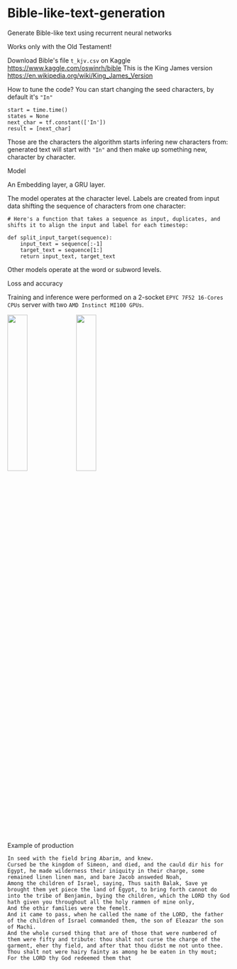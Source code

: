 # Bible-like-text-generation
Generate Bible-like text using recurrent neural networks

Works only with the Old Testament!

Download Bible's file `t_kjv.csv` on Kaggle https://www.kaggle.com/oswinrh/bible
This is the King James version https://en.wikipedia.org/wiki/King_James_Version

How to tune the code? You can start changing the seed characters, by default it's `"In"`
```
start = time.time()
states = None
next_char = tf.constant(['In'])
result = [next_char]
```
Those are the characters the algorithm starts infering new characters from: generated text will start with `"In"` and then make up something new, character by character.

Model

An Embedding layer, a GRU layer.

The model operates at the character level. Labels are created from input data shifting the sequence of characters from one character:

```
# Here's a function that takes a sequence as input, duplicates, and shifts it to align the input and label for each timestep:

def split_input_target(sequence):
    input_text = sequence[:-1]
    target_text = sequence[1:]
    return input_text, target_text
```

Other models operate at the word or subword levels.

Loss and accuracy

Training and inference were performed on a 2-socket `EPYC 7F52 16-Cores CPUs` server with two `AMD Instinct MI100 GPUs`. 

<img src="https://user-images.githubusercontent.com/89974426/134898037-2a3461f9-b400-4b0c-8b9b-95dca092d463.png" width=30% height=30%>
<img src="https://user-images.githubusercontent.com/89974426/134898183-a0450bf6-70ab-47e2-9040-9757a81191ad.png" width=30% height=30%>

Example of production

```
In seed with the field bring Abarim, and knew.
Cursed be the kingdom of Simeon, and died, and the cauld dir his for Egypt, he made wilderness their iniquity in their charge, some remained linen linen man, and bare Jacob answeded Noah,
Among the children of Israel, saying, Thus saith Balak, Save ye brought them yet piece the land of Egypt, to bring forth cannot do into the tribe of Benjamin, bying the children, which the LORD thy God hath given you throughout all the holy rammen of mine only,
And the othir families were the femelt.
And it came to pass, when he called the name of the LORD, the father of the children of Israel commanded them, the son of Eleazar the son of Machi.
And the whole cursed thing that are of those that were numbered of them were fifty and tribute: thou shalt not curse the charge of the garment, eher thy field, and after that thou didst me not unto thee.
Thou shalt not were hairy fainty as among he be eaten in thy mout;
For the LORD thy God redeemed them that
```

